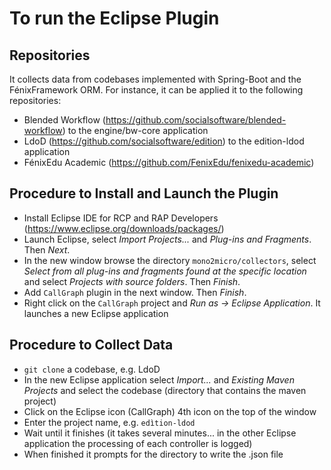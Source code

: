 # To run the Eclipse Plugin

## Repositories
It collects data from codebases implemented with Spring-Boot and the FénixFramework ORM. For instance, it can be applied it to the following repositories:
- Blended Workflow (https://github.com/socialsoftware/blended-workflow) to the engine/bw-core application
- LdoD (https://github.com/socialsoftware/edition) to the edition-ldod application
- FénixEdu Academic (https://github.com/FenixEdu/fenixedu-academic)

## Procedure to Install and Launch the Plugin
- Install Eclipse IDE for RCP and RAP Developers (https://www.eclipse.org/downloads/packages/)
- Launch Eclipse, select *Import Projects...* and *Plug-ins and Fragments*.  Then *Next*.
- In the new window browse the directory `mono2micro/collectors`, select *Select from all plug-ins and fragments found 
  at the specific location* and select *Projects with source folders*. Then *Finish*.
- Add `CallGraph` plugin in the next window.  Then *Finish*.
- Right click on the `CallGraph` project and *Run as -> Eclipse Application*. It launches a new Eclipse application

## Procedure to Collect Data
- `git clone` a codebase, e.g. LdoD
- In the new Eclipse application select *Import...* and *Existing Maven Projects* and select the codebase (directory 
  that contains the maven project)
- Click on the Eclipse icon (CallGraph) 4th icon on the top of the window
- Enter the project name, e.g. `edìtion-ldod`
- Wait until it finishes (it takes several minutes... in the other Eclipse application the processing of each 
  controller is logged)
- When finished it prompts for the directory to write the .json file

